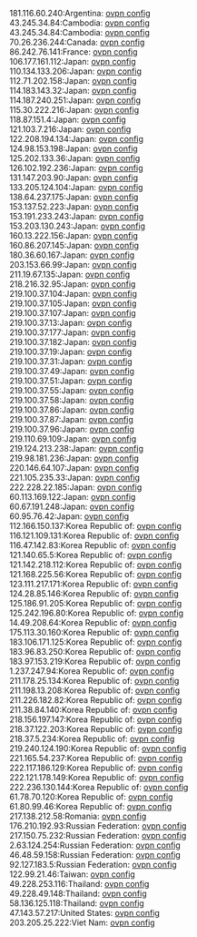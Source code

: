 181.116.60.240:Argentina: [ovpn config](vpn/181_116_60_240.ovpn)  
43.245.34.84:Cambodia: [ovpn config](vpn/43_245_34_84.ovpn)  
43.245.34.84:Cambodia: [ovpn config](vpn/43_245_34_84.ovpn)  
70.26.236.244:Canada: [ovpn config](vpn/70_26_236_244.ovpn)  
86.242.76.141:France: [ovpn config](vpn/86_242_76_141.ovpn)  
106.177.161.112:Japan: [ovpn config](vpn/106_177_161_112.ovpn)  
110.134.133.206:Japan: [ovpn config](vpn/110_134_133_206.ovpn)  
112.71.202.158:Japan: [ovpn config](vpn/112_71_202_158.ovpn)  
114.183.143.32:Japan: [ovpn config](vpn/114_183_143_32.ovpn)  
114.187.240.251:Japan: [ovpn config](vpn/114_187_240_251.ovpn)  
115.30.222.216:Japan: [ovpn config](vpn/115_30_222_216.ovpn)  
118.87.151.4:Japan: [ovpn config](vpn/118_87_151_4.ovpn)  
121.103.7.216:Japan: [ovpn config](vpn/121_103_7_216.ovpn)  
122.208.194.134:Japan: [ovpn config](vpn/122_208_194_134.ovpn)  
124.98.153.198:Japan: [ovpn config](vpn/124_98_153_198.ovpn)  
125.202.133.36:Japan: [ovpn config](vpn/125_202_133_36.ovpn)  
126.102.192.236:Japan: [ovpn config](vpn/126_102_192_236.ovpn)  
131.147.203.90:Japan: [ovpn config](vpn/131_147_203_90.ovpn)  
133.205.124.104:Japan: [ovpn config](vpn/133_205_124_104.ovpn)  
138.64.237.175:Japan: [ovpn config](vpn/138_64_237_175.ovpn)  
153.137.52.223:Japan: [ovpn config](vpn/153_137_52_223.ovpn)  
153.191.233.243:Japan: [ovpn config](vpn/153_191_233_243.ovpn)  
153.203.130.243:Japan: [ovpn config](vpn/153_203_130_243.ovpn)  
160.13.222.156:Japan: [ovpn config](vpn/160_13_222_156.ovpn)  
160.86.207.145:Japan: [ovpn config](vpn/160_86_207_145.ovpn)  
180.36.60.167:Japan: [ovpn config](vpn/180_36_60_167.ovpn)  
203.153.66.99:Japan: [ovpn config](vpn/203_153_66_99.ovpn)  
211.19.67.135:Japan: [ovpn config](vpn/211_19_67_135.ovpn)  
218.216.32.95:Japan: [ovpn config](vpn/218_216_32_95.ovpn)  
219.100.37.104:Japan: [ovpn config](vpn/219_100_37_104.ovpn)  
219.100.37.105:Japan: [ovpn config](vpn/219_100_37_105.ovpn)  
219.100.37.107:Japan: [ovpn config](vpn/219_100_37_107.ovpn)  
219.100.37.13:Japan: [ovpn config](vpn/219_100_37_13.ovpn)  
219.100.37.177:Japan: [ovpn config](vpn/219_100_37_177.ovpn)  
219.100.37.182:Japan: [ovpn config](vpn/219_100_37_182.ovpn)  
219.100.37.19:Japan: [ovpn config](vpn/219_100_37_19.ovpn)  
219.100.37.31:Japan: [ovpn config](vpn/219_100_37_31.ovpn)  
219.100.37.49:Japan: [ovpn config](vpn/219_100_37_49.ovpn)  
219.100.37.51:Japan: [ovpn config](vpn/219_100_37_51.ovpn)  
219.100.37.55:Japan: [ovpn config](vpn/219_100_37_55.ovpn)  
219.100.37.58:Japan: [ovpn config](vpn/219_100_37_58.ovpn)  
219.100.37.86:Japan: [ovpn config](vpn/219_100_37_86.ovpn)  
219.100.37.87:Japan: [ovpn config](vpn/219_100_37_87.ovpn)  
219.100.37.96:Japan: [ovpn config](vpn/219_100_37_96.ovpn)  
219.110.69.109:Japan: [ovpn config](vpn/219_110_69_109.ovpn)  
219.124.213.238:Japan: [ovpn config](vpn/219_124_213_238.ovpn)  
219.98.181.236:Japan: [ovpn config](vpn/219_98_181_236.ovpn)  
220.146.64.107:Japan: [ovpn config](vpn/220_146_64_107.ovpn)  
221.105.235.33:Japan: [ovpn config](vpn/221_105_235_33.ovpn)  
222.228.22.185:Japan: [ovpn config](vpn/222_228_22_185.ovpn)  
60.113.169.122:Japan: [ovpn config](vpn/60_113_169_122.ovpn)  
60.67.191.248:Japan: [ovpn config](vpn/60_67_191_248.ovpn)  
60.95.76.42:Japan: [ovpn config](vpn/60_95_76_42.ovpn)  
112.166.150.137:Korea Republic of: [ovpn config](vpn/112_166_150_137.ovpn)  
116.121.109.131:Korea Republic of: [ovpn config](vpn/116_121_109_131.ovpn)  
116.47.142.83:Korea Republic of: [ovpn config](vpn/116_47_142_83.ovpn)  
121.140.65.5:Korea Republic of: [ovpn config](vpn/121_140_65_5.ovpn)  
121.142.218.112:Korea Republic of: [ovpn config](vpn/121_142_218_112.ovpn)  
121.168.225.56:Korea Republic of: [ovpn config](vpn/121_168_225_56.ovpn)  
123.111.217.171:Korea Republic of: [ovpn config](vpn/123_111_217_171.ovpn)  
124.28.85.146:Korea Republic of: [ovpn config](vpn/124_28_85_146.ovpn)  
125.186.91.205:Korea Republic of: [ovpn config](vpn/125_186_91_205.ovpn)  
125.242.196.80:Korea Republic of: [ovpn config](vpn/125_242_196_80.ovpn)  
14.49.208.64:Korea Republic of: [ovpn config](vpn/14_49_208_64.ovpn)  
175.113.30.160:Korea Republic of: [ovpn config](vpn/175_113_30_160.ovpn)  
183.106.171.125:Korea Republic of: [ovpn config](vpn/183_106_171_125.ovpn)  
183.96.83.250:Korea Republic of: [ovpn config](vpn/183_96_83_250.ovpn)  
183.97.153.219:Korea Republic of: [ovpn config](vpn/183_97_153_219.ovpn)  
1.237.247.94:Korea Republic of: [ovpn config](vpn/1_237_247_94.ovpn)  
211.178.25.134:Korea Republic of: [ovpn config](vpn/211_178_25_134.ovpn)  
211.198.13.208:Korea Republic of: [ovpn config](vpn/211_198_13_208.ovpn)  
211.226.182.82:Korea Republic of: [ovpn config](vpn/211_226_182_82.ovpn)  
211.38.84.140:Korea Republic of: [ovpn config](vpn/211_38_84_140.ovpn)  
218.156.197.147:Korea Republic of: [ovpn config](vpn/218_156_197_147.ovpn)  
218.37.122.203:Korea Republic of: [ovpn config](vpn/218_37_122_203.ovpn)  
218.37.5.234:Korea Republic of: [ovpn config](vpn/218_37_5_234.ovpn)  
219.240.124.190:Korea Republic of: [ovpn config](vpn/219_240_124_190.ovpn)  
221.165.54.237:Korea Republic of: [ovpn config](vpn/221_165_54_237.ovpn)  
222.117.186.129:Korea Republic of: [ovpn config](vpn/222_117_186_129.ovpn)  
222.121.178.149:Korea Republic of: [ovpn config](vpn/222_121_178_149.ovpn)  
222.236.130.144:Korea Republic of: [ovpn config](vpn/222_236_130_144.ovpn)  
61.78.70.120:Korea Republic of: [ovpn config](vpn/61_78_70_120.ovpn)  
61.80.99.46:Korea Republic of: [ovpn config](vpn/61_80_99_46.ovpn)  
217.138.212.58:Romania: [ovpn config](vpn/217_138_212_58.ovpn)  
176.210.192.93:Russian Federation: [ovpn config](vpn/176_210_192_93.ovpn)  
217.150.75.232:Russian Federation: [ovpn config](vpn/217_150_75_232.ovpn)  
2.63.124.254:Russian Federation: [ovpn config](vpn/2_63_124_254.ovpn)  
46.48.59.158:Russian Federation: [ovpn config](vpn/46_48_59_158.ovpn)  
92.127.183.5:Russian Federation: [ovpn config](vpn/92_127_183_5.ovpn)  
122.99.21.46:Taiwan: [ovpn config](vpn/122_99_21_46.ovpn)  
49.228.253.116:Thailand: [ovpn config](vpn/49_228_253_116.ovpn)  
49.228.49.148:Thailand: [ovpn config](vpn/49_228_49_148.ovpn)  
58.136.125.118:Thailand: [ovpn config](vpn/58_136_125_118.ovpn)  
47.143.57.217:United States: [ovpn config](vpn/47_143_57_217.ovpn)  
203.205.25.222:Viet Nam: [ovpn config](vpn/203_205_25_222.ovpn)  

